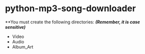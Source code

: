 # python-mp3-song-downloader

**You must create the following directories:  ***(Remember, it is case sensitive)***
- Video
- Audio
- Album_Art
